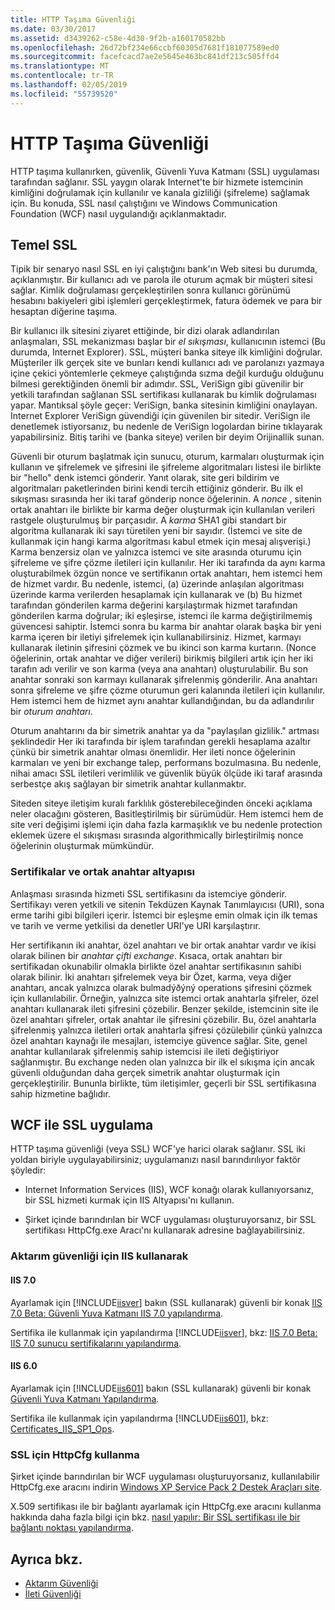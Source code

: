 ```yaml
---
title: HTTP Taşıma Güvenliği
ms.date: 03/30/2017
ms.assetid: d3439262-c58e-4d30-9f2b-a160170582bb
ms.openlocfilehash: 26d72bf234e66ccbf60305d7681f181077589ed0
ms.sourcegitcommit: facefcacd7ae2e5645e463bc841df213c505ffd4
ms.translationtype: MT
ms.contentlocale: tr-TR
ms.lasthandoff: 02/05/2019
ms.locfileid: "55739520"
---
```

# <a name="http-transport-security"></a>HTTP Taşıma Güvenliği
HTTP taşıma kullanırken, güvenlik, Güvenli Yuva Katmanı (SSL) uygulaması tarafından sağlanır. SSL yaygın olarak Internet'te bir hizmete istemcinin kimliğini doğrulamak için kullanılır ve kanala gizliliği (şifreleme) sağlamak için. Bu konuda, SSL nasıl çalıştığını ve Windows Communication Foundation (WCF) nasıl uygulandığı açıklanmaktadır.  
  
## <a name="basic-ssl"></a>Temel SSL  
 Tipik bir senaryo nasıl SSL en iyi çalıştığını bank'ın Web sitesi bu durumda, açıklanmıştır. Bir kullanıcı adı ve parola ile oturum açmak bir müşteri sitesi sağlar. Kimlik doğrulaması gerçekleştirilen sonra kullanıcı görünümü hesabını bakiyeleri gibi işlemleri gerçekleştirmek, fatura ödemek ve para bir hesaptan diğerine taşıma.  
  
 Bir kullanıcı ilk sitesini ziyaret ettiğinde, bir dizi olarak adlandırılan anlaşmaları, SSL mekanizması başlar bir *el sıkışması*, kullanıcının istemci (Bu durumda, Internet Explorer). SSL, müşteri banka siteye ilk kimliğini doğrular. Müşteriler ilk gerçek site ve bunları kendi kullanıcı adı ve parolanızı yazmaya içine çekici yöntemlerle çekmeye çalıştığında sızma değil kurduğu olduğunu bilmesi gerektiğinden önemli bir adımdır. SSL, VeriSign gibi güvenilir bir yetkili tarafından sağlanan SSL sertifikası kullanarak bu kimlik doğrulaması yapar. Mantıksal şöyle geçer: VeriSign, banka sitesinin kimliğini onaylayan. Internet Explorer VeriSign güvendiği için güvenilen bir sitedir. VeriSign ile denetlemek istiyorsanız, bu nedenle de VeriSign logolardan birine tıklayarak yapabilirsiniz. Bitiş tarihi ve (banka siteye) verilen bir deyim Orijinallik sunan.  
  
 Güvenli bir oturum başlatmak için sunucu, oturum, karmaları oluşturmak için kullanın ve şifrelemek ve şifresini ile şifreleme algoritmaları listesi ile birlikte bir "hello" denk istemci gönderir. Yanıt olarak, site geri bildirim ve algoritmaları paketlerinden birini kendi tercih ettiğiniz gönderir. Bu ilk el sıkışması sırasında her iki taraf gönderip nonce öğelerinin. A *nonce* , sitenin ortak anahtarı ile birlikte bir karma değer oluşturmak için kullanılan verileri rastgele oluşturulmuş bir parçasıdır. A *karma* SHA1 gibi standart bir algoritma kullanarak iki sayı türetilen yeni bir sayıdır. (İstemci ve site de kullanmak için hangi karma algoritması kabul etmek için mesaj alışverişi.) Karma benzersiz olan ve yalnızca istemci ve site arasında oturumu için şifreleme ve şifre çözme iletileri için kullanılır. Her iki tarafında da aynı karma oluşturabilmek özgün nonce ve sertifikanın ortak anahtarı, hem istemci hem de hizmet vardır. Bu nedenle, istemci, (a) üzerinde anlaşılan algoritması üzerinde karma verilerden hesaplamak için kullanarak ve (b) Bu hizmet tarafından gönderilen karma değerini karşılaştırmak hizmet tarafından gönderilen karma doğrular; iki eşleşirse, istemci ile karma değiştirilmemiş güvencesi sahiptir. İstemci sonra bu karma bir anahtar olarak başka bir yeni karma içeren bir iletiyi şifrelemek için kullanabilirsiniz. Hizmet, karmayı kullanarak iletinin şifresini çözmek ve bu ikinci son karma kurtarın. (Nonce öğelerinin, ortak anahtar ve diğer verileri) birikmiş bilgileri artık için her iki tarafın adı verilir ve son karma (veya ana anahtarı) oluşturulabilir. Bu son anahtar sonraki son karmayı kullanarak şifrelenmiş gönderilir. Ana anahtarı sonra şifreleme ve şifre çözme oturumun geri kalanında iletileri için kullanılır. Hem istemci hem de hizmet aynı anahtar kullandığından, bu da adlandırılır bir *oturum anahtarı*.  
  
 Oturum anahtarını da bir simetrik anahtar ya da "paylaşılan gizlilik." artması şeklindedir Her iki tarafında bir işlem tarafından gerekli hesaplama azaltır çünkü bir simetrik anahtar olması önemlidir. Her ileti nonce öğelerinin karmaları ve yeni bir exchange talep, performans bozulmasına. Bu nedenle, nihai amacı SSL iletileri verimlilik ve güvenlik büyük ölçüde iki taraf arasında serbestçe akış sağlayan bir simetrik anahtar kullanmaktır.  
  
 Siteden siteye iletişim kuralı farklılık gösterebileceğinden önceki açıklama neler olacağını gösteren, Basitleştirilmiş bir sürümüdür. Hem istemci hem de site veri değişimi işlemi için daha fazla karmaşıklık ve bu nedenle protection eklemek üzere el sıkışması sırasında algorithmically birleştirilmiş nonce öğelerinin oluşturmak mümkündür.  
  
### <a name="certificates-and-public-key-infrastructure"></a>Sertifikalar ve ortak anahtar altyapısı  
 Anlaşması sırasında hizmeti SSL sertifikasını da istemciye gönderir. Sertifikayı veren yetkili ve sitenin Tekdüzen Kaynak Tanımlayıcısı (URI), sona erme tarihi gibi bilgileri içerir. İstemci bir eşleşme emin olmak için ilk temas ve tarih ve verme yetkilisi da denetler URI'ye URI karşılaştırır.  
  
 Her sertifikanın iki anahtar, özel anahtarı ve bir ortak anahtar vardır ve ikisi olarak bilinen bir *anahtar çifti exchange*. Kısaca, ortak anahtarı bir sertifikadan okunabilir olmakla birlikte özel anahtar sertifikasının sahibi olarak bilinir. İki anahtarı şifrelemek veya bir Özet, karma, veya diğer anahtarı, ancak yalnızca olarak bulmadýðýný operations şifresini çözmek için kullanılabilir. Örneğin, yalnızca site istemci ortak anahtarla şifreler, özel anahtarı kullanarak ileti şifresini çözebilir. Benzer şekilde, istemcinin site ile özel anahtarı şifreler, ortak anahtar ile şifresini çözebilir. Bu, özel anahtarla şifrelenmiş yalnızca iletileri ortak anahtarla şifresi çözülebilir çünkü yalnızca özel anahtarı kaynağı ile mesajları, istemciye güvence sağlar. Site, genel anahtar kullanılarak şifrelenmiş sahip istemcisi ile ileti değiştiriyor sağlanmıştır. Bu exchange neden olan yalnızca bir ilk el sıkışma için ancak güvenli olduğundan daha gerçek simetrik anahtar oluşturmak için gerçekleştirilir. Bununla birlikte, tüm iletişimler, geçerli bir SSL sertifikasına sahip hizmetine bağlıdır.  
  
## <a name="implementing-ssl-with-wcf"></a>WCF ile SSL uygulama  
 HTTP taşıma güvenliği (veya SSL) WCF'ye harici olarak sağlanır. SSL iki yoldan biriyle uygulayabilirsiniz; uygulamanızı nasıl barındırılıyor faktör şöyledir:  
  
-   Internet Information Services (IIS), WCF konağı olarak kullanıyorsanız, bir SSL hizmeti kurmak için IIS Altyapısı'nı kullanın.  
  
-   Şirket içinde barındırılan bir WCF uygulaması oluşturuyorsanız, bir SSL sertifikası HttpCfg.exe Aracı'nı kullanarak adresine bağlayabilirsiniz.  
  
### <a name="using-iis-for-transport-security"></a>Aktarım güvenliği için IIS kullanarak  
  
#### <a name="iis-70"></a>IIS 7.0  
 Ayarlamak için [!INCLUDE[iisver](../../../../includes/iisver-md.md)] bakın (SSL kullanarak) güvenli bir konak [IIS 7.0 Beta: Güvenli Yuva Katmanı IIS 7.0 yapılandırma](https://go.microsoft.com/fwlink/?LinkId=88600).  
  
 Sertifika ile kullanmak için yapılandırma [!INCLUDE[iisver](../../../../includes/iisver-md.md)], bkz: [IIS 7.0 Beta: IIS 7.0 sunucu sertifikalarını yapılandırma](https://go.microsoft.com/fwlink/?LinkID=88595).  
  
#### <a name="iis-60"></a>IIS 6.0  
 Ayarlamak için [!INCLUDE[iis601](../../../../includes/iis601-md.md)] bakın (SSL kullanarak) güvenli bir konak [Güvenli Yuva Katmanı Yapılandırma](https://go.microsoft.com/fwlink/?LinkId=88601).  
  
 Sertifika ile kullanmak için yapılandırma [!INCLUDE[iis601](../../../../includes/iis601-md.md)], bkz: [Certificates_IIS_SP1_Ops](https://go.microsoft.com/fwlink/?LinkId=88602).  
  
### <a name="using-httpcfg-for-ssl"></a>SSL için HttpCfg kullanma  
 Şirket içinde barındırılan bir WCF uygulaması oluşturuyorsanız, kullanılabilir HttpCfg.exe aracını indirin [Windows XP Service Pack 2 Destek Araçları site](https://go.microsoft.com/fwlink/?LinkId=29002).  
  
 X.509 sertifikası ile bir bağlantı ayarlamak için HttpCfg.exe aracını kullanma hakkında daha fazla bilgi için bkz. [nasıl yapılır: Bir SSL sertifikası ile bir bağlantı noktası yapılandırma](../../../../docs/framework/wcf/feature-details/how-to-configure-a-port-with-an-ssl-certificate.md).  
  
## <a name="see-also"></a>Ayrıca bkz.
- [Aktarım Güvenliği](../../../../docs/framework/wcf/feature-details/transport-security.md)
- [İleti Güvenliği](../../../../docs/framework/wcf/feature-details/message-security-in-wcf.md)
